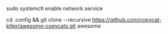 sudo systemctl enable network.service

cd .config && git clone --recursive https://github.com/copycat-killer/awesome-copycats.git awesome


